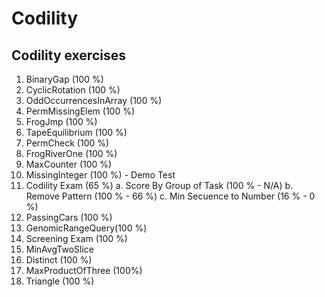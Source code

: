 # Codility
## Codility exercises

1.  BinaryGap (100 %)
2.  CyclicRotation (100 %)
3.  OddOccurrencesInArray (100 %)
4.  PermMissingElem (100 %)
5.  FrogJmp (100 %)
6.  TapeEquilibrium (100 %)
7.  PermCheck (100 %)
8.  FrogRiverOne (100 %)
9.  MaxCounter (100 %)
10. MissingInteger (100 %) - Demo Test
11. Codility Exam (65 %)
	a. Score By Group of Task (100 % - N/A)
	b. Remove Pattern (100 % - 66 %)
	c. Min Secuence to Number (16 % - 0 %)
12. PassingCars (100 %)
13. GenomicRangeQuery(100 %)
14. Screening Exam (100 %)
15. MinAvgTwoSlice
16. Distinct (100 %)
17. MaxProductOfThree (100%)
18. Triangle (100 %)